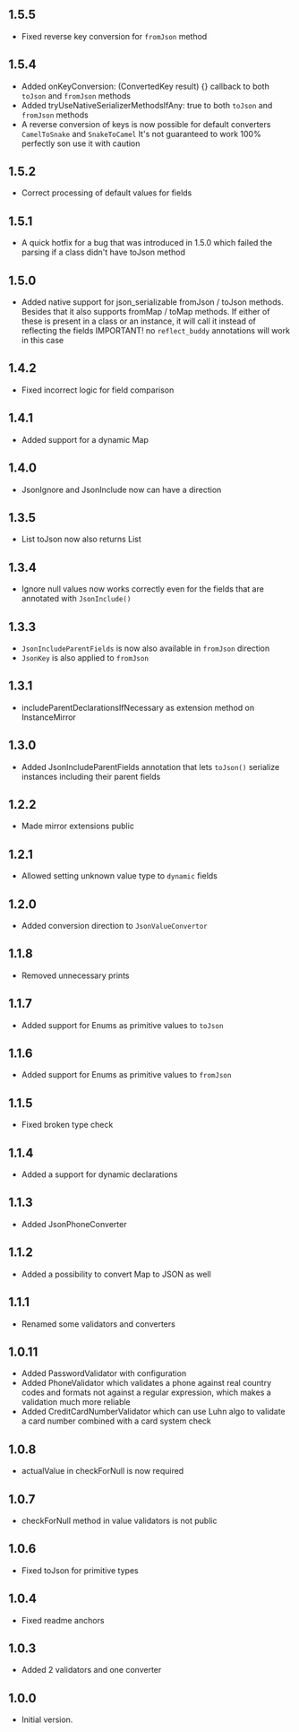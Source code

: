 ## 1.5.5
- Fixed reverse key conversion for `fromJson` method
## 1.5.4
- Added onKeyConversion: (ConvertedKey result) {} callback to both `toJson` and `fromJson` methods
- Added tryUseNativeSerializerMethodsIfAny: true to both `toJson` and `fromJson` methods
- A reverse conversion of keys is now possible for default converters `CamelToSnake` and `SnakeToCamel`
It's not guaranteed to work 100% perfectly son use it with caution
## 1.5.2
- Correct processing of default values for fields
## 1.5.1
- A quick hotfix for a bug that was introduced in 1.5.0 which failed the parsing if a class didn't have toJson method
## 1.5.0
- Added native support for json_serializable fromJson / toJson methods. Besides that it also supports fromMap / toMap methods. If either of these is present in a class or an instance, it will call it instead of reflecting the fields
IMPORTANT! no `reflect_buddy` annotations will work in this case
## 1.4.2
- Fixed incorrect logic for field comparison
## 1.4.1
- Added support for a dynamic Map
## 1.4.0
- JsonIgnore and JsonInclude now can have a direction
## 1.3.5
- List toJson now also returns List
## 1.3.4
- Ignore null values now works correctly even for the fields that are annotated with `JsonInclude()`
## 1.3.3
- `JsonIncludeParentFields` is now also available in `fromJson` direction
- `JsonKey` is also applied to `fromJson`
## 1.3.1
- includeParentDeclarationsIfNecessary as extension method on InstanceMirror
## 1.3.0
- Added JsonIncludeParentFields annotation that lets `toJson()` serialize 
instances including their parent fields
## 1.2.2
- Made mirror extensions public
## 1.2.1
- Allowed setting unknown value type to `dynamic` fields
## 1.2.0
- Added conversion direction to `JsonValueConvertor`
## 1.1.8
- Removed unnecessary prints
## 1.1.7
- Added support for Enums as primitive values to `toJson`
## 1.1.6
- Added support for Enums as primitive values to `fromJson`
## 1.1.5
- Fixed broken type check
## 1.1.4
- Added a support for dynamic declarations
## 1.1.3
- Added JsonPhoneConverter
## 1.1.2
- Added a possibility to convert Map to JSON as well
## 1.1.1
- Renamed some validators and converters
## 1.0.11
- Added PasswordValidator with configuration
- Added PhoneValidator which validates a phone against real country codes and formats not against a regular expression, which makes a validation much more reliable
- Added CreditCardNumberValidator which can use Luhn algo to validate a card number combined with a card system check
## 1.0.8
- actualValue in checkForNull is now required
## 1.0.7
- checkForNull method in value validators is not public
## 1.0.6
- Fixed toJson for primitive types
## 1.0.4
- Fixed readme anchors
## 1.0.3

- Added 2 validators and one converter
## 1.0.0

- Initial version.
